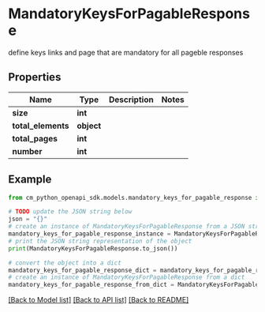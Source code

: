 # MandatoryKeysForPagableResponse

define keys links and page that are mandatory for all pageble responses

## Properties

Name | Type | Description | Notes
------------ | ------------- | ------------- | -------------
**size** | **int** |  | 
**total_elements** | **object** |  | 
**total_pages** | **int** |  | 
**number** | **int** |  | 

## Example

```python
from cm_python_openapi_sdk.models.mandatory_keys_for_pagable_response import MandatoryKeysForPagableResponse

# TODO update the JSON string below
json = "{}"
# create an instance of MandatoryKeysForPagableResponse from a JSON string
mandatory_keys_for_pagable_response_instance = MandatoryKeysForPagableResponse.from_json(json)
# print the JSON string representation of the object
print(MandatoryKeysForPagableResponse.to_json())

# convert the object into a dict
mandatory_keys_for_pagable_response_dict = mandatory_keys_for_pagable_response_instance.to_dict()
# create an instance of MandatoryKeysForPagableResponse from a dict
mandatory_keys_for_pagable_response_from_dict = MandatoryKeysForPagableResponse.from_dict(mandatory_keys_for_pagable_response_dict)
```
[[Back to Model list]](../README.md#documentation-for-models) [[Back to API list]](../README.md#documentation-for-api-endpoints) [[Back to README]](../README.md)


